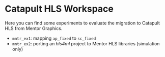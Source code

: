 # Catapult HLS Workspace

Here you can find some experiments to evaluate the migration to Catapult HLS
from Mentor Graphics.

- `mntr_ex1`: mapping `ap_fixed` to `sc_fixed`
- `mntr_ex2`: porting an *hls4ml* project to Mentor HLS libraries (simulation only)
